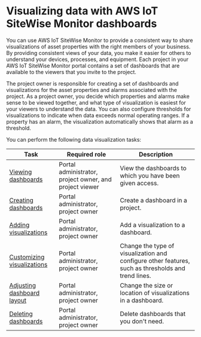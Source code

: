# Visualizing data with AWS IoT SiteWise Monitor dashboards<a name="visualize-data"></a>

You can use AWS IoT SiteWise Monitor to provide a consistent way to share visualizations of asset properties with the right members of your business\. By providing consistent views of your data, you make it easier for others to understand your devices, processes, and equipment\. Each project in your AWS IoT SiteWise Monitor portal contains a set of dashboards that are available to the viewers that you invite to the project\.

The project owner is responsible for creating a set of dashboards and visualizations for the asset properties and alarms associated with the project\. As a project owner, you decide which properties and alarms make sense to be viewed together, and what type of visualization is easiest for your viewers to understand the data\. You can also configure thresholds for visualizations to indicate when data exceeds normal operating ranges\. If a property has an alarm, the visualization automatically shows that alarm as a threshold\.

You can perform the following data visualization tasks:


| Task | Required role | Description | 
| --- | --- | --- | 
|  [Viewing dashboards](view-dashboards.md)  |  Portal administrator, project owner, and project viewer  |  View the dashboards to which you have been given access\.  | 
|  [Creating dashboards](create-dashboards.md)  |  Portal administrator, project owner  |  Create a dashboard in a project\.  | 
|  [Adding visualizations](add-visualizations.md)  |  Portal administrator, project owner  |  Add a visualization to a dashboard\.  | 
|  [Customizing visualizations](customize-visualizations.md)  |  Portal administrator, project owner  |  Change the type of visualization and configure other features, such as thresholds and trend lines\.  | 
|  [Adjusting dashboard layout](adjust-layout.md)  |  Portal administrator, project owner  |  Change the size or location of visualizations in a dashboard\.  | 
|  [Deleting dashboards](delete-dashboards.md)  |  Portal administrator, project owner  |  Delete dashboards that you don't need\.  | 